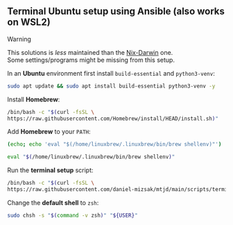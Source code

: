 ## Terminal Ubuntu setup using Ansible (also works on WSL2)
> [!WARNING]
> This solutions is *less* maintained than the [Nix-Darwin](macos-complete-nix.md) one.\
> Some settings/programs might be missing from this setup.

In an **Ubuntu** environment first install `build-essential` and `python3-venv`:
```bash
sudo apt update && sudo apt install build-essential python3-venv -y
```

Install **Homebrew**:
```bash
/bin/bash -c "$(curl -fsSL \
https://raw.githubusercontent.com/Homebrew/install/HEAD/install.sh)"
```

Add **Homebrew** to your `PATH`:
```bash
(echo; echo 'eval "$(/home/linuxbrew/.linuxbrew/bin/brew shellenv)"') | tee -a ${HOME}/.zshenv ${HOME}/.bashrc
```
```bash
eval "$(/home/linuxbrew/.linuxbrew/bin/brew shellenv)"
```

Run the **terminal setup** script:
```bash
/bin/bash -c "$(curl -fsSL \
https://raw.githubusercontent.com/daniel-mizsak/mtjd/main/scripts/terminal-ansible.sh)"
```

Change the **default shell** to `zsh`:
```bash
sudo chsh -s "$(command -v zsh)" "${USER}"
```
